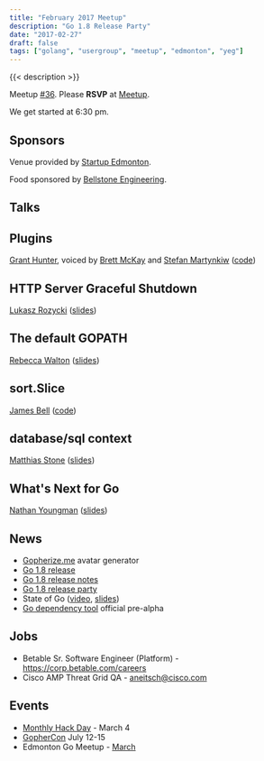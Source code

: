 ```yaml
---
title: "February 2017 Meetup"
description: "Go 1.8 Release Party"
date: "2017-02-27"
draft: false
tags: ["golang", "usergroup", "meetup", "edmonton", "yeg"]
---
```

{{< description >}}

Meetup [#36](https://github.com/edmontongo/presentations/issues/54). Please **RSVP** at [Meetup](https://www.meetup.com/startupedmonton/events/jptkwlywdbkc/).

We get started at 6:30 pm.

## Sponsors

Venue provided by [Startup Edmonton](https://www.startupedmonton.com/).

Food sponsored by [Bellstone Engineering](https://bellstone.ca/).

## Talks

## Plugins

[Grant Hunter](https://github.com/grantdhunter), voiced by [Brett McKay](https://github.com/mckayb24) and [Stefan Martynkiw](https://github.com/linster) ([code](https://github.com/grantdhunter/go_plugin_talk))

## HTTP Server Graceful Shutdown

[Lukasz Rozycki](https://github.com/lukaszroz) ([slides](https://talks.godoc.org/github.com/edmontongo/presentations/2017-02/http-shutdown.slide#1))

## The default GOPATH

[Rebecca Walton](https://github.com/waltonr8) ([slides](https://talks.godoc.org/github.com/edmontongo/presentations/2017-02/gopath.slide#1))

## sort.Slice

[James Bell](https://github.com/stellentus) ([code](https://github.com/edmontongo/presentations/tree/main/2017-02/sort-slice))

## database/sql context

[Matthias Stone](https://github.com/matthias-stone) ([slides](https://talks.godoc.org/github.com/edmontongo/presentations/2017-02/db-context.slide#1))

## What's Next for Go

[Nathan Youngman](https://github.com/nathany) ([slides](https://talks.godoc.org/github.com/edmontongo/presentations/2017-02/proposals/next.slide#1))

## News

- [Gopherize.me](https://gopherize.me/) avatar generator
- [Go 1.8 release](https://groups.google.com/forum/#!topic/golang-announce/7q2AdUHAuuI)
- [Go 1.8 release notes](https://golang.org/doc/go1.8)
- [Go 1.8 release party](https://github.com/golang/go/wiki/Go-1.8-Release-Party)
- State of Go ([video](https://www.youtube.com/watch?v=tY4UKkgb5IY), [slides](https://talks.golang.org/2017/state-of-go.slide#1))
- [Go dependency tool](https://github.com/golang/dep) official pre-alpha

## Jobs

- Betable Sr. Software Engineer (Platform) - https://corp.betable.com/careers
- Cisco AMP Threat Grid QA - aneitsch@cisco.com

## Events

- [Monthly Hack Day](https://www.meetup.com/startupedmonton/events/qvnfrlywfbgb/) - March 4
- [GopherCon](https://gophercon.com/) July 12-15
- Edmonton Go Meetup - [March](/meetup/2017-03/)
